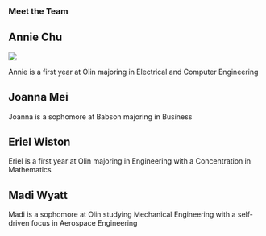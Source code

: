 ### Meet the Team

## Annie Chu
![](images.annie.jpg)

Annie is a first year at Olin majoring in Electrical and Computer Engineering

## Joanna Mei

Joanna is a sophomore at Babson majoring in Business

## Eriel Wiston

Eriel is a first year at Olin majoring in Engineering with a Concentration in Mathematics

## Madi Wyatt

Madi is a sophomore at Olin studying Mechanical Engineering with a self-driven focus in Aerospace Engineering
